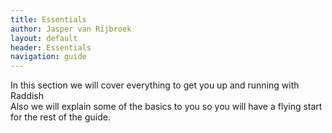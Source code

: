 ```yaml
---
title: Essentials
author: Jasper van Rijbroek
layout: default
header: Essentials
navigation: guide
---
```


In this section we will cover everything to get you up and running with Raddish  
Also we will explain some of the basics to you so you will have a flying start for the rest of the guide.